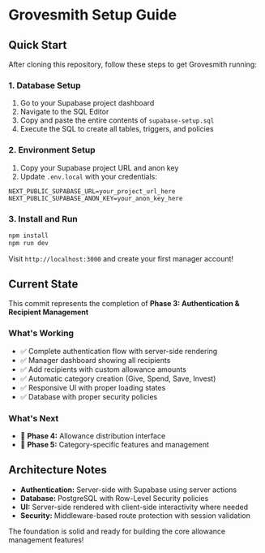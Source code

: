 # Grovesmith Setup Guide

## Quick Start

After cloning this repository, follow these steps to get Grovesmith running:

### 1. Database Setup

1. Go to your Supabase project dashboard
2. Navigate to the SQL Editor
3. Copy and paste the entire contents of `supabase-setup.sql`
4. Execute the SQL to create all tables, triggers, and policies

### 2. Environment Setup

1. Copy your Supabase project URL and anon key
2. Update `.env.local` with your credentials:
```
NEXT_PUBLIC_SUPABASE_URL=your_project_url_here
NEXT_PUBLIC_SUPABASE_ANON_KEY=your_anon_key_here
```

### 3. Install and Run

```bash
npm install
npm run dev
```

Visit `http://localhost:3000` and create your first manager account!

## Current State

This commit represents the completion of **Phase 3: Authentication & Recipient Management**

### What's Working
- ✅ Complete authentication flow with server-side rendering
- ✅ Manager dashboard showing all recipients
- ✅ Add recipients with custom allowance amounts
- ✅ Automatic category creation (Give, Spend, Save, Invest)
- ✅ Responsive UI with proper loading states
- ✅ Database with proper security policies

### What's Next
- 🔄 **Phase 4:** Allowance distribution interface
- 🔄 **Phase 5:** Category-specific features and management

## Architecture Notes

- **Authentication:** Server-side with Supabase using server actions
- **Database:** PostgreSQL with Row-Level Security policies
- **UI:** Server-side rendered with client-side interactivity where needed
- **Security:** Middleware-based route protection with session validation

The foundation is solid and ready for building the core allowance management features!